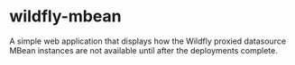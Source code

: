 # wildfly-mbean

A simple web application that displays how the Wildfly proxied datasource
MBean instances are not available until after the deployments complete.
